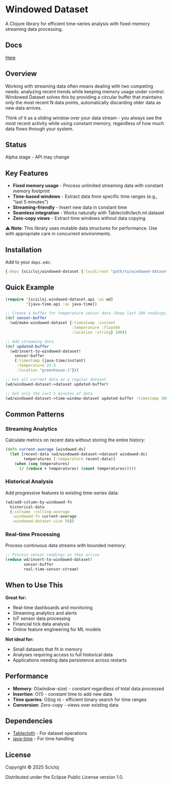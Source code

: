 # Windowed Dataset

A Clojure library for efficient time-series analysis with fixed-memory streaming data processing.

## Docs
[Here](https://scicloj.github.io/windowed-dataset)

## Overview

Working with streaming data often means dealing with two competing needs: analyzing recent trends while keeping memory usage under control. Windowed Dataset solves this by providing a circular buffer that maintains only the most recent N data points, automatically discarding older data as new data arrives.

Think of it as a sliding window over your data stream - you always see the most recent activity while using constant memory, regardless of how much data flows through your system.

## Status
Alpha stage - API may change

## Key Features

- **Fixed memory usage** - Process unlimited streaming data with constant memory footprint
- **Time-based windows** - Extract data from specific time ranges (e.g., "last 5 minutes")
- **Streaming-friendly** - Insert new data in constant time
- **Seamless integration** - Works naturally with Tablecloth/tech.ml.dataset
- **Zero-copy views** - Extract time windows without data copying

⚠️ **Note**: This library uses mutable data structures for performance. Use with appropriate care in concurrent environments.

## Installation

Add to your `deps.edn`:

```clojure
{:deps {scicloj/windowed-dataset {:local/root "path/to/windowed-dataset"}}}
```

## Quick Example

```clojure
(require '[scicloj.windowed-dataset.api :as wd]
         '[java-time.api :as java-time])

;; Create a buffer for temperature sensor data (keep last 100 readings)
(def sensor-buffer 
  (wd/make-windowed-dataset {:timestamp :instant 
                             :temperature :float64 
                             :location :string} 100))

;; Add streaming data
(def updated-buffer 
  (wd/insert-to-windowed-dataset! 
    sensor-buffer 
    {:timestamp (java-time/instant)
     :temperature 23.5
     :location "greenhouse-1"}))

;; Get all current data as a regular dataset
(wd/windowed-dataset->dataset updated-buffer)

;; Get only the last 5 minutes of data
(wd/windowed-dataset->time-window-dataset updated-buffer :timestamp 300000)
```

## Common Patterns

### Streaming Analytics
Calculate metrics on recent data without storing the entire history:

```clojure
(defn current-average [windowed-ds]
  (let [recent-data (wd/windowed-dataset->dataset windowed-ds)
        temperatures (:temperature recent-data)]
    (when (seq temperatures)
      (/ (reduce + temperatures) (count temperatures)))))
```

### Historical Analysis
Add progressive features to existing time-series data:

```clojure
(wd/add-column-by-windowed-fn 
  historical-data
  {:colname :rolling-average
   :windowed-fn current-average
   :windowed-dataset-size 50})
```

### Real-time Processing
Process continuous data streams with bounded memory:

```clojure
;; Process sensor readings as they arrive
(reduce wd/insert-to-windowed-dataset! 
        sensor-buffer 
        real-time-sensor-stream)
```

## When to Use This

**Great for:**
- Real-time dashboards and monitoring
- Streaming analytics and alerts  
- IoT sensor data processing
- Financial tick data analysis
- Online feature engineering for ML models

**Not ideal for:**
- Small datasets that fit in memory
- Analyses requiring access to full historical data
- Applications needing data persistence across restarts

## Performance

- **Memory**: O(window-size) - constant regardless of total data processed
- **Insertion**: O(1) - constant time to add new data
- **Time queries**: O(log n) - efficient binary search for time ranges
- **Conversion**: Zero-copy - views over existing data

## Dependencies

- [Tablecloth](https://scicloj.github.io/tablecloth/) - For dataset operations
- [java-time](https://github.com/dm3/clojure.java-time) - For time handling

## License

Copyright © 2025 Scicloj

Distributed under the Eclipse Public License version 1.0.
